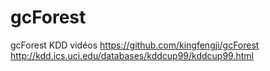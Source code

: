 # gcForest
gcForest  KDD  vidéos 
https://github.com/kingfengji/gcForest
http://kdd.ics.uci.edu/databases/kddcup99/kddcup99.html
